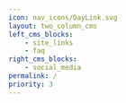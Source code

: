 ```yaml
---
icon: nav_icons/DayLink.svg
layout: two_column_cms
left_cms_blocks:
    - site_links
    - faq
right_cms_blocks:
    - social_media
permalink: /
priority: 3
---
```

